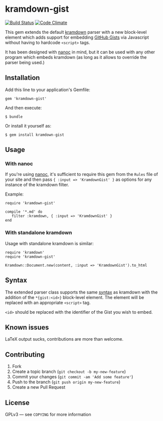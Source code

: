 kramdown-gist
=============

[![Build Status](https://travis-ci.org/rfc1459/kramdown-gist.png)](https://travis-ci.org/rfc1459/kramdown-gist)
[![Code Climate](https://codeclimate.com/badge.png)](https://codeclimate.com/github/rfc1459/kramdown-gist)

This gem extends the default [kramdown][] parser with a new block-level
element which adds support for embedding [GitHub Gists][gists] via
Javascript without having to hardcode `<script>` tags.

It has been designed with [nanoc][] in mind, but it can be used with
any other program which embeds kramdown (as long as it allows to
override the parser being used.)


Installation
------------

Add this line to your application's Gemfile:

    gem 'kramdown-gist'

And then execute:

    $ bundle

Or install it yourself as:

    $ gem install kramdown-gist


Usage
-----

### With nanoc

If you're using [nanoc][], it's sufficient to require this gem from the
`Rules` file of your site and then pass `{ :input => 'KramdownGist' }` as
options for any instance of the kramdown filter.

Example:

    require 'kramdown-gist'

    compile '*.md' do
       filter :kramdown, { :input => 'KramdownGist' }
    end


### With standalone kramdown

Usage with standalone kramdown is similar:

    require 'kramdown'
    require 'kramdown-gist'

    Kramdown::Document.new(content, :input => 'KramdownGist').to_html


Syntax
------

The extended parser class supports the same [syntax][km-syntax] as kramdown
with the addition of the `*{gist:<id>}` block-level element. The element
will be replaced with an appropriate `<script>` tag.

`<id>` should be replaced with the identifier of the Gist you wish to embed.


Known issues
------------

LaTeX output sucks, contributions are more than welcome.


Contributing
------------

1. Fork
2. Create a topic branch (`git checkout -b my-new-feature`)
3. Commit your changes (`git commit -am 'Add some feature'`)
4. Push to the branch (`git push origin my-new-feature`)
5. Create a new Pull Request


License
-------

GPLv3 &mdash; see `COPYING` for more information


[kramdown]: http://kramdown.rubyforge.org/
[km-syntax]: http://kramdown.rubyforge.org/syntax.html
[gists]: https://gist.github.com/
[nanoc]: http://nanoc.ws/
